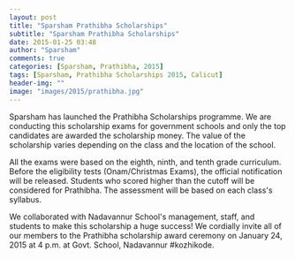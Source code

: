 ```yaml
---
layout: post
title: "Sparsham Prathibha Scholarships"
subtitle: "Sparsham Prathibha Scholarships"
date: 2015-01-25 03:48
author: "Sparsham"
comments: true
categories: [Sparsham, Prathibha, 2015]
tags: [Sparsham, Prathibha Scholarships 2015, Calicut]
header-img: ""
image: "images/2015/prathibha.jpg"
---
```


Sparsham has launched the Prathibha Scholarships programme. We are conducting this scholarship exams for government schools and only the top candidates are awarded the scholarship money. The value of the scholarship varies depending on the class and the location of the school.

All the exams were based on the eighth, ninth, and tenth grade curriculum. Before the eligibility tests (Onam/Christmas Exams), the official notification will be released. Students who scored higher than the cutoff will be considered for Prathibha. The assessment will be based on each class's syllabus.

We collaborated with Nadavannur School's management, staff, and students to make this scholarship a huge success! We cordially invite all of our members to the Prathibha scholarship award ceremony on January 24, 2015 at 4 p.m. at Govt. School, Nadavannur #kozhikode.


